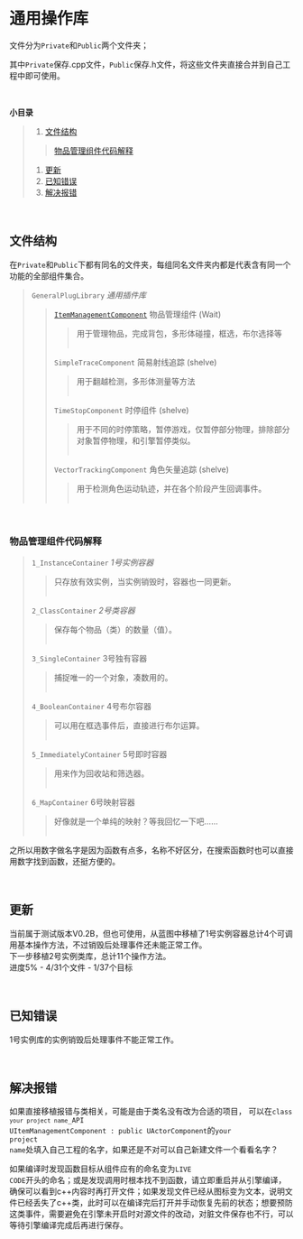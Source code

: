 <a name="title"></a>
# 通用操作库

文件分为<code>Private</code>和<code>Public</code>两个文件夹；

其中<code>Private</code>保存.cpp文件，<code>Public</code>保存.h文件，将这些文件夹直接合并到自己工程中即可使用。

&nbsp;

**小目录**
> 1. [文件结构](#file)
>>  [物品管理组件代码解释](ItemManagementComponent)  
> 1. [更新](#update)
> 1. [已知错误](#knowbug)
> 1. [解决报错](#error)

&nbsp;

<a name="file"></a>
## 文件结构

在<code>Private</code>和<code>Public</code>下都有同名的文件夹，每组同名文件夹内都是代表含有同一个功能的全部组件集合。

> <code>GeneralPlugLibrary</code> *通用插件库*  
>> <code>[ItemManagementComponent](#ItemManagementComponent)</code> 物品管理组件 (Wait)  
>>> 用于管理物品，完成背包，多形体碰撞，框选，布尔选择等  
>>>  &nbsp;
>>>  
>> <code>SimpleTraceComponent</code> 简易射线追踪 (shelve)  
>>> 用于翻越检测，多形体测量等方法  
>>>  &nbsp;
>>>  
>> <code>TimeStopComponent</code> 时停组件 (shelve)  
>>> 用于不同的时停策略，暂停游戏，仅暂停部分物理，排除部分对象暂停物理，和引擎暂停类似。  
>>>  &nbsp;
>>>  
>> <code>VectorTrackingComponent</code> 角色矢量追踪 (shelve)  
>>> 用于检测角色运动轨迹，并在各个阶段产生回调事件。  
>>>  &nbsp;
>>>  

&nbsp;

<a name="ItemManagementComponent"></a>
### 物品管理组件代码解释
> <code>1_InstanceContainer</code> *1号实例容器*  
>> 只存放有效实例，当实例销毁时，容器也一同更新。  
>>  &nbsp;
>>  
> <code>2_ClassContainer</code> *2号类容器*
>> 保存每个物品（类）的数量（值）。  
>>  &nbsp;
>>  
> <code>3_SingleContainer</code> 3号独有容器
>> 捕捉唯一的一个对象，凑数用的。  
>>  &nbsp;
>>  
> <code>4_BooleanContainer</code> 4号布尔容器
>> 可以用在框选事件后，直接进行布尔运算。  
>>  &nbsp;
>>  
> <code>5_ImmediatelyContainer</code> 5号即时容器
>> 用来作为回收站和筛选器。  
>>  &nbsp;
>>  
> <code>6_MapContainer</code> 6号映射容器
>> 好像就是一个单纯的映射？等我回忆一下吧……  
>>  &nbsp;
>>  

之所以用数字做名字是因为函数有点多，名称不好区分，在搜索函数时也可以直接用数字找到函数，还挺方便的。

&nbsp;

<a name="update"></a>
## 更新

当前属于测试版本V0.2B，但也可使用，从蓝图中移植了1号实例容器总计4个可调用基本操作方法，不过销毁后处理事件还未能正常工作。  
下一步移植2号实例类库，总计11个操作方法。  
进度5% - 4/31个文件 - 1/37个目标  

&nbsp;

<a name="knowbug"></a>
## 已知错误

1号实例库的实例销毁后处理事件不能正常工作。  

&nbsp;

<a name="error"></a>
## 解决报错

如果直接移植报错与类相关，可能是由于类名没有改为合适的项目， 可以在<code>class <code>your project name</code>_API UItemManagementComponent : public UActorComponent</code>的<code>your project name</code>处填入自己工程的名字，如果还是不对可以自己新建文件一个看看名字？  

如果编译时发现函数目标从组件应有的命名变为<code>LIVE CODE</code>开头的命名；或是发现调用时根本找不到函数，请立即重启并从引擎编译，确保可以看到c++内容时再打开文件；如果发现文件已经从图标变为文本，说明文件已经丢失了c++类，此时可以在编译完后打开并手动恢复先前的状态；想要预防这类事件，需要避免在引擎未开启时对源文件的改动，对脏文件保存也不行，可以等待引擎编译完成后再进行保存。  
